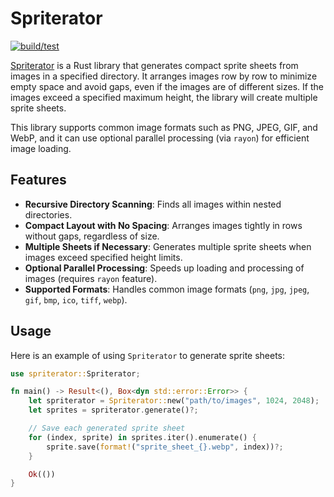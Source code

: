 # Spriterator

[![build/test](https://github.com/krchmkn/spriterator/actions/workflows/rust.yml/badge.svg)](https://github.com/krchmkn/spriterator/actions/workflows/rust.yml)

[Spriterator](https://crates.io/crates/spriterator) is a Rust library that generates compact sprite sheets from images in a specified directory. It arranges images row by row to minimize empty space and avoid gaps, even if the images are of different sizes. If the images exceed a specified maximum height, the library will create multiple sprite sheets.

This library supports common image formats such as PNG, JPEG, GIF, and WebP, and it can use optional parallel processing (via `rayon`) for efficient image loading.

## Features

- **Recursive Directory Scanning**: Finds all images within nested directories.
- **Compact Layout with No Spacing**: Arranges images tightly in rows without gaps, regardless of size.
- **Multiple Sheets if Necessary**: Generates multiple sprite sheets when images exceed specified height limits.
- **Optional Parallel Processing**: Speeds up loading and processing of images (requires `rayon` feature).
- **Supported Formats**: Handles common image formats (`png`, `jpg`, `jpeg`, `gif`, `bmp`, `ico`, `tiff`, `webp`).

## Usage

Here is an example of using `Spriterator` to generate sprite sheets:

```rust
use spriterator::Spriterator;

fn main() -> Result<(), Box<dyn std::error::Error>> {
    let spriterator = Spriterator::new("path/to/images", 1024, 2048);
    let sprites = spriterator.generate()?;

    // Save each generated sprite sheet
    for (index, sprite) in sprites.iter().enumerate() {
        sprite.save(format!("sprite_sheet_{}.webp", index))?;
    }

    Ok(())
}
```
